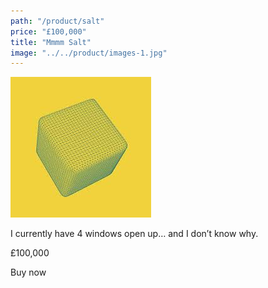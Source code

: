 ```yaml
---
path: "/product/salt"
price: "£100,000"
title: "Mmmm Salt"
image: "../../product/images-1.jpg"
---
```


 <img alt="salt" src="./images-1.jpg" />

I currently have 4 windows open up… and I don’t know why.

£100,000

Buy now